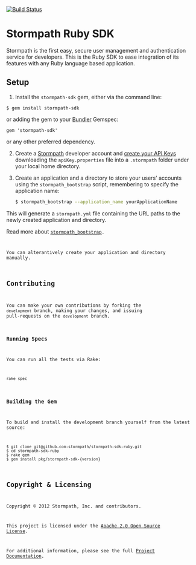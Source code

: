 [![Build Status](https://api.travis-ci.org/stormpath/stormpath-sdk-ruby.png?branch=master)](https://travis-ci.org/stormpath/stormpath-sdk-ruby)
# Stormpath Ruby SDK

Stormpath is the first easy, secure user management and authentication service for developers.
This is the Ruby SDK to ease integration of its features with any Ruby language based
application.

## Setup

1. Install the <code>stormpath-sdk</code> gem, either via the command line:

```
$ gem install stormpath-sdk
```

or adding the gem to your [Bundler][bundler] Gemspec:

```
gem 'stormpath-sdk'
```

or any other preferred dependency.

2. Create a [Stormpath][stormpath] developer account and [create your API Keys][create-api-keys]
   downloading the <code>apiKey.properties</code> file into a <code>.stormpath</code>
   folder under your local home directory.

3. Create an application and a directory to store your users' accounts using the
  <code>stormpath_bootstrap</code> script, remembering to specify the application name:

    ```sh
    $ stormpath_bootstrap --application_name yourApplicationName
    ```

  This will generate a <code>stormpath.yml</code> file containing the URL paths
  to the newly created application and directory.

  Read more about <code>[stormpath_bootstrap][stormpath_bootstrap].

  You can alterantively create your application and directory manually.

## Contributing

You can make your own contributions by forking the <code>development</code>
branch, making your changes, and issuing pull-requests on the
<code>development</code> branch.

### Running Specs

You can run all the tests via Rake:

```sh
rake spec
```

### Building the Gem

To build and install the development branch yourself from the latest source:

```
$ git clone git@github.com:stormpath/stormpath-sdk-ruby.git
$ cd stormpath-sdk-ruby
$ rake gem
$ gem install pkg/stormpath-sdk-{version}
```

## Copyright & Licensing

Copyright &copy; 2012 Stormpath, Inc. and contributors.

This project is licensed under the [Apache 2.0 Open Source License](http://www.apache.org/licenses/LICENSE-2.0).

For additional information, please see the full [Project Documentation](https://www.stormpath.com/docs/ruby/product-guide).

  [bundler]: http://gembundler.com/
  [stormpath]: http://stormpath.com/
  [create-api-keys]: http://www.stormpath.com/docs/ruby/product-guide#AssignAPIkeys
  [stormpath_bootstrap]: https://github.com/stormpath/stormpath-sdk-ruby/wiki/Bootstrapping-Stormpath
